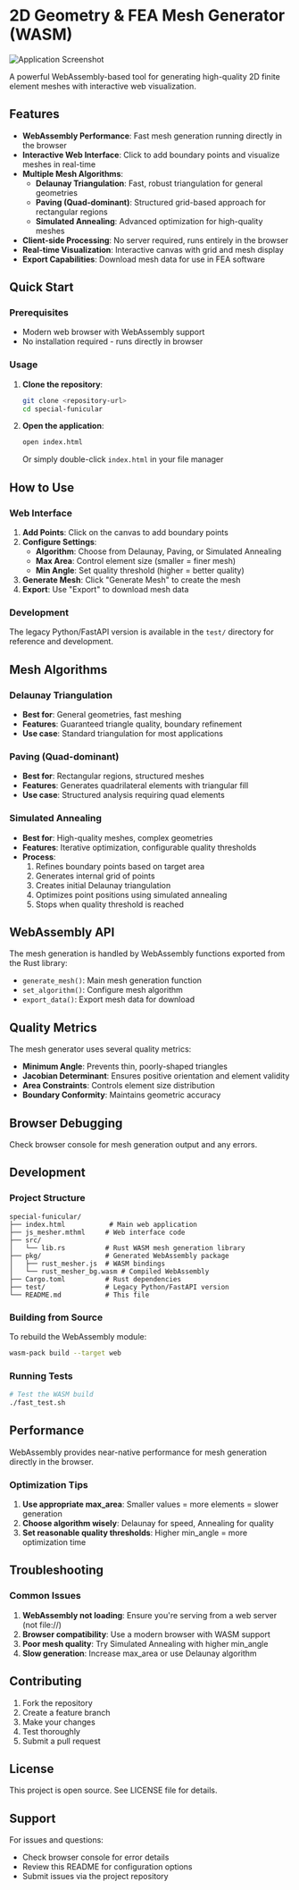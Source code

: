 # 2D Geometry & FEA Mesh Generator (WASM)

![Application Screenshot](imgs/Screenshot%202025-07-09%20170933.png)

A powerful WebAssembly-based tool for generating high-quality 2D finite element meshes with interactive web visualization.

## Features

- **WebAssembly Performance**: Fast mesh generation running directly in the browser
- **Interactive Web Interface**: Click to add boundary points and visualize meshes in real-time
- **Multiple Mesh Algorithms**:
  - **Delaunay Triangulation**: Fast, robust triangulation for general geometries
  - **Paving (Quad-dominant)**: Structured grid-based approach for rectangular regions
  - **Simulated Annealing**: Advanced optimization for high-quality meshes
- **Client-side Processing**: No server required, runs entirely in the browser
- **Real-time Visualization**: Interactive canvas with grid and mesh display
- **Export Capabilities**: Download mesh data for use in FEA software

## Quick Start

### Prerequisites

- Modern web browser with WebAssembly support
- No installation required - runs directly in browser

### Usage

1. **Clone the repository**:
   ```bash
   git clone <repository-url>
   cd special-funicular
   ```

2. **Open the application**:
   ```bash
   open index.html
   ```
   Or simply double-click `index.html` in your file manager

## How to Use

### Web Interface

1. **Add Points**: Click on the canvas to add boundary points
2. **Configure Settings**:
   - **Algorithm**: Choose from Delaunay, Paving, or Simulated Annealing
   - **Max Area**: Control element size (smaller = finer mesh)
   - **Min Angle**: Set quality threshold (higher = better quality)
3. **Generate Mesh**: Click "Generate Mesh" to create the mesh
4. **Export**: Use "Export" to download mesh data

### Development

The legacy Python/FastAPI version is available in the `test/` directory for reference and development.

## Mesh Algorithms

### Delaunay Triangulation
- **Best for**: General geometries, fast meshing
- **Features**: Guaranteed triangle quality, boundary refinement
- **Use case**: Standard triangulation for most applications

### Paving (Quad-dominant)
- **Best for**: Rectangular regions, structured meshes
- **Features**: Generates quadrilateral elements with triangular fill
- **Use case**: Structured analysis requiring quad elements

### Simulated Annealing
- **Best for**: High-quality meshes, complex geometries
- **Features**: Iterative optimization, configurable quality thresholds
- **Process**:
  1. Refines boundary points based on target area
  2. Generates internal grid of points
  3. Creates initial Delaunay triangulation
  4. Optimizes point positions using simulated annealing
  5. Stops when quality threshold is reached

## WebAssembly API

The mesh generation is handled by WebAssembly functions exported from the Rust library:

- `generate_mesh()`: Main mesh generation function
- `set_algorithm()`: Configure mesh algorithm
- `export_data()`: Export mesh data for download

## Quality Metrics

The mesh generator uses several quality metrics:

- **Minimum Angle**: Prevents thin, poorly-shaped triangles
- **Jacobian Determinant**: Ensures positive orientation and element validity
- **Area Constraints**: Controls element size distribution
- **Boundary Conformity**: Maintains geometric accuracy

## Browser Debugging

Check browser console for mesh generation output and any errors.

## Development

### Project Structure

```
special-funicular/
├── index.html           # Main web application
├── js_mesher.mthml     # Web interface code
├── src/
│   └── lib.rs          # Rust WASM mesh generation library
├── pkg/                # Generated WebAssembly package
│   ├── rust_mesher.js  # WASM bindings
│   └── rust_mesher_bg.wasm # Compiled WebAssembly
├── Cargo.toml          # Rust dependencies
├── test/               # Legacy Python/FastAPI version
└── README.md           # This file
```

### Building from Source

To rebuild the WebAssembly module:

```bash
wasm-pack build --target web
```

### Running Tests

```bash
# Test the WASM build
./fast_test.sh
```

## Performance

WebAssembly provides near-native performance for mesh generation directly in the browser.

### Optimization Tips

1. **Use appropriate max_area**: Smaller values = more elements = slower generation
2. **Choose algorithm wisely**: Delaunay for speed, Annealing for quality
3. **Set reasonable quality thresholds**: Higher min_angle = more optimization time

## Troubleshooting

### Common Issues

1. **WebAssembly not loading**: Ensure you're serving from a web server (not file://)
2. **Browser compatibility**: Use a modern browser with WASM support
3. **Poor mesh quality**: Try Simulated Annealing with higher min_angle
4. **Slow generation**: Increase max_area or use Delaunay algorithm

## Contributing

1. Fork the repository
2. Create a feature branch
3. Make your changes
4. Test thoroughly
5. Submit a pull request

## License

This project is open source. See LICENSE file for details.

## Support

For issues and questions:
- Check browser console for error details
- Review this README for configuration options
- Submit issues via the project repository